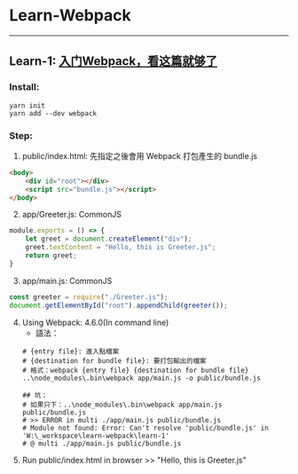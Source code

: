 # Learn-Webpack
---
## Learn-1: [入门Webpack，看这篇就够了](https://www.jianshu.com/p/42e11515c10f)

### Install:
```shell
yarn init
yarn add --dev webpack
```

### Step:
1. public/index.html: 先指定之後會用 Webpack 打包產生的 bundle.js
```html
<body>
    <div id="root"></div>
    <script src="bundle.js"></script>
</body>
```
2. app/Greeter.js: CommonJS
```js
module.exports = () => {
    let greet = document.createElement("div");
    greet.textContent = "Hello, this is Greeter.js";
    return greet;
}
```
3. app/main.js: CommonJS
```js
const greeter = require("./Greeter.js");
document.getElementById("root").appendChild(greeter());
```
4. Using Webpack: 4.6.0(In command line)
    * 語法：
    ```shell
    # {entry file}: 進入點檔案
    # {destination for bundle file}: 要打包輸出的檔案
    # 格式：webpack {entry file} {destination for bundle file}
    ..\node_modules\.bin\webpack app/main.js -o public/bundle.js

    ## 坑：
    # 如果只下：..\node_modules\.bin\webpack app/main.js public/bundle.js
    # >> ERROR in multi ./app/main.js public/bundle.js
    # Module not found: Error: Can't resolve 'public/bundle.js' in 'W:\_workspace\learn-webpack\learn-1'
    # @ multi ./app/main.js public/bundle.js
    ```
5. Run public/index.html in browser >> "Hello, this is Greeter.js"